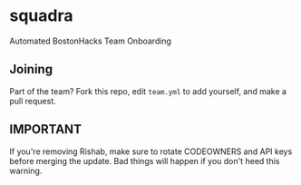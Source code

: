 # squadra
Automated BostonHacks Team Onboarding

## Joining 
Part of the team? Fork this repo, edit `team.yml` to add yourself, and make a pull request.

## IMPORTANT
If you're removing Rishab, make sure to rotate CODEOWNERS and API keys before merging the update. Bad things will happen if you don't heed this warning.
